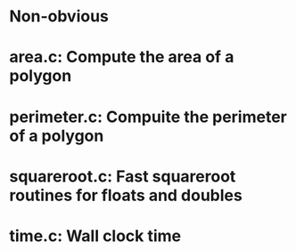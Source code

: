 # Non-obvious
#
# area.c: Compute the area of a polygon
# perimeter.c:  Compuite the perimeter of a polygon
# squareroot.c: Fast squareroot routines for floats and doubles
# time.c: Wall clock time
